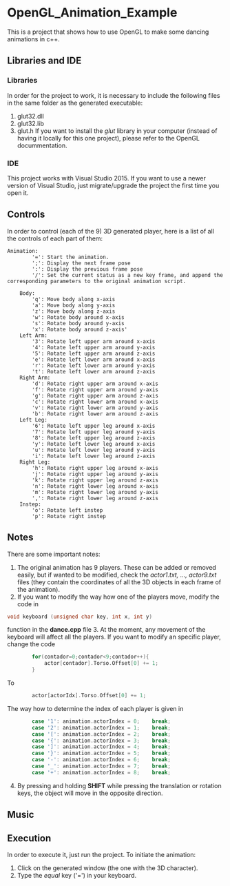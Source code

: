 # OpenGL_Animation_Example

This is a project that shows how to use OpenGL to make some dancing animations in c++.

## Libraries and IDE

### Libraries

In order for the project to work, it is necessary to include the following files in the same folder as the generated executable:
1. glut32.dll
2. glut32.lib
3. glut.h
If you want to install the *glut* library in your computer (instead of having it locally for this one project), please refer to the OpenGL docummentation.

### IDE

This project works with Visual Studio 2015. If you want to use a newer version of Visual Studio, just migrate/upgrade the project the first time you open it.

## Controls

In order to control (each of the 9) 3D generated player, here is a list of all the controls of each part of them:
```
Animation:
		'=': Start the animation.
		';': Display the next frame pose
		':': Display the previous frame pose
		'/': Set the current status as a new key frame, and append the corresponding parameters to the original animation script.

	Body:
		'q': Move body along x-axis
		'a': Move body along y-axis
		'z': Move body along z-axis
		'w': Rotate body around x-axis
		's': Rotate body around y-axis
		'x': Rotate body around z-axis'
	Left Arm:
		'3': Rotate left upper arm around x-axis
		'4': Rotate left upper arm around y-axis
		'5': Rotate left upper arm around z-axis
		'e': Rotate left lower arm around x-axis
		'r': Rotate left lower arm around y-axis
		't': Rotate left lower arm around z-axis
	Right Arm:
		'd': Rotate right upper arm around x-axis
		'f': Rotate right upper arm around y-axis
		'g': Rotate right upper arm around z-axis
		'c': Rotate right lower arm around x-axis
		'v': Rotate right lower arm around y-axis
		'b': Rotate right lower arm around z-axis
	Left Leg:
		'6': Rotate left upper leg around x-axis
		'7': Rotate left upper leg around y-axis
		'8': Rotate left upper leg around z-axis
		'y': Rotate left lower leg around x-axis
		'u': Rotate left lower leg around y-axis
		'i': Rotate left lower leg around z-axis
	Right Leg:
		'h': Rotate right upper leg around x-axis
		'j': Rotate right upper leg around y-axis
		'k': Rotate right upper leg around z-axis
		'n': Rotate right lower leg around x-axis
		'm': Rotate right lower leg around y-axis
		',': Rotate right lower leg around z-axis
	Instep:
		'o': Rotate left instep
		'p': Rotate right instep
```

## Notes

There are some important notes:
1.	The original animation has 9 players. These can be added or removed easily, but if wanted to be modified, check the *actor1.txt, ..., actor9.txt* files (they contain the coordinates of all the 3D objects in each frame of the animation).
2.	If you want to modify the way how one of the players move, modify the code in 
```c++
void keyboard (unsigned char key, int x, int y)
```
function in the **dance.cpp** file
3.	At the moment, any movement of the keyboard will affect all the players. If you want to modify an specific player, change the code
```c++
		for(contador=0;contador<9;contador++){
			actor[contador].Torso.Offset[0] += 1;
		}
```
To
```c++	
		actor[actorIdx].Torso.Offset[0] += 1;
```
The way how to determine the index of each player is given in
```c++
		case '1': animation.actorIndex = 0;    break;
		case '2': animation.actorIndex = 1;    break;
		case '[': animation.actorIndex = 2;    break;
		case '{': animation.actorIndex = 3;    break;
		case ']': animation.actorIndex = 4;    break;
		case '}': animation.actorIndex = 5;    break;
		case '-': animation.actorIndex = 6;    break;
		case '_': animation.actorIndex = 7;    break;
		case '+': animation.actorIndex = 8;    break;
```
4.	By pressing and holding **SHIFT** while pressing the translation or rotation keys, the object will move in the opposite direction.

## Music

## Execution

In order to execute it, just run the project. To initiate the animation:
1. Click on the generated window (the one with the 3D character).
2. Type the *equal* key ('=') in your keyboard.

